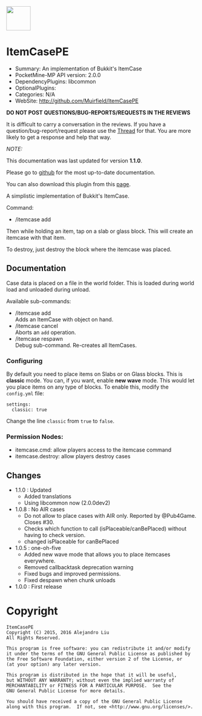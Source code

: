 <!-- template: startup.md -->


<!-- end-include -->
<img id="ItemCase-icon.png" src="https://raw.githubusercontent.com/Muirfield/ItemCasePE/master/media/ItemCase-icon.png" style="width:64px;height:64px" width="64" height="64"/>
<!-- template: header.md -->

# ItemCasePE

- Summary: An implementation of Bukkit's ItemCase
- PocketMine-MP API version: 2.0.0
- DependencyPlugins: libcommon
- OptionalPlugins: 
- Categories: N/A
- WebSite: http://github.com/Muirfield/ItemCasePE


<!-- end-include -->

<!-- php: $v_forum_thread = "https://forums.pocketmine.net/threads/itemcasepe.8059/"; -->
<!-- php: $copyright="2015, 2016"; -->
<!-- template: old/prologue.md -->

**DO NOT POST QUESTIONS/BUG-REPORTS/REQUESTS IN THE REVIEWS**

It is difficult to carry a conversation in the reviews.  If you
have a question/bug-report/request please use the
[Thread](https://forums.pocketmine.net/threads/itemcasepe.8059/) for
that.  You are more likely to get a response and help that way.

_NOTE:_

This documentation was last updated for version **1.1.0**.

Please go to
[github](http://github.com/Muirfield/ItemCasePE)
for the most up-to-date documentation.

You can also download this plugin from this [page](https://github.com/Muirfield/pocketmine-plugins/releases/tag/ItemCasePE-1.1.0).


<!-- end-include -->

A simplistic implementation of Bukkit's ItemCase.

Command:

* /itemcase add

Then while holding an item, tap on a slab or glass block.  This will create an
itemcase with that item.

To destroy, just destroy the block where the itemcase was placed.

## Documentation

Case data is placed on a file in the world folder.  This is
loaded during world load and unloaded during unload.

Available sub-commands:

* /itemcase add  
  Adds an ItemCase with object on hand.
* /itemcase cancel  
  Aborts an `add` operation.
* /itemcase respawn  
  Debug sub-command.  Re-creates all ItemCases.

### Configuring

By default you need to place items on Slabs or on Glass blocks.  This
is **classic** mode.  You can, if you want, enable **new wave** mode.
This would let you place items on any type of blocks.  To enable this,
modify the `config.yml` file:

    settings:
      classic: true

Change the line `classic` from `true` to `false`.

### Permission Nodes:

* itemcase.cmd: allow players access to the itemcase command
* itemcase.destroy: allow players destroy cases

## Changes

* 1.1.0 : Updated
  - Added translations
  - Using libcommon now (2.0.0dev2)
* 1.0.8 : No AIR cases
  - Do not allow to place cases with AIR only.  Reported by @Pub4Game.
    Closes #30.
  - Checks which function to call (isPlaceable/canBePlaced) without having
    to check version.
  - changed isPlaceable for canBePlaced
* 1.0.5 : one-oh-five
  - Added new wave mode that allows you to place itemcases everywhere.
  - Removed callbacktask deprecation warning
  - Fixed bugs and improved permissions.
  - Fixed despawn when chunk unloads
* 1.0.0 : First release

<!-- template: license/gpl2.md -->
# Copyright

    ItemCasePE
    Copyright (C) 2015, 2016 Alejandro Liu
    All Rights Reserved.

    This program is free software: you can redistribute it and/or modify
    it under the terms of the GNU General Public License as published by
    the Free Software Foundation, either version 2 of the License, or
    (at your option) any later version.

    This program is distributed in the hope that it will be useful,
    but WITHOUT ANY WARRANTY; without even the implied warranty of
    MERCHANTABILITY or FITNESS FOR A PARTICULAR PURPOSE.  See the
    GNU General Public License for more details.

    You should have received a copy of the GNU General Public License
    along with this program.  If not, see <http://www.gnu.org/licenses/>.


<!-- end-include -->


